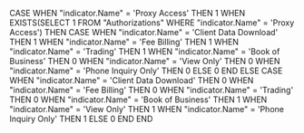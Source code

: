 CASE
  WHEN "indicator.Name" = 'Proxy Access' THEN 1
  WHEN EXISTS(SELECT 1 FROM "Authorizations" WHERE "indicator.Name" = 'Proxy Access') THEN
    CASE
      WHEN "indicator.Name" = 'Client Data Download' THEN 1
      WHEN "indicator.Name" = 'Fee Billing' THEN 1
      WHEN "indicator.Name" = 'Trading' THEN 1
      WHEN "indicator.Name" = 'Book of Business' THEN 0
      WHEN "indicator.Name" = 'View Only' THEN 0
      WHEN "indicator.Name" = 'Phone Inquiry Only' THEN 0
      ELSE 0
    END
  ELSE
    CASE
      WHEN "indicator.Name" = 'Client Data Download' THEN 0
      WHEN "indicator.Name" = 'Fee Billing' THEN 0
      WHEN "indicator.Name" = 'Trading' THEN 0
      WHEN "indicator.Name" = 'Book of Business' THEN 1
      WHEN "indicator.Name" = 'View Only' THEN 1
      WHEN "indicator.Name" = 'Phone Inquiry Only' THEN 1
      ELSE 0
    END
END
